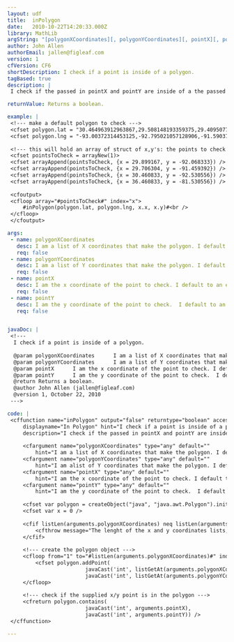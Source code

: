 ```yaml
---
layout: udf
title:  inPolygon
date:   2010-10-22T14:20:33.000Z
library: MathLib
argString: "[polygonXCoordinates][, polygonYCoordinates][, pointX][, pointY]"
author: John Allen
authorEmail: jallen@figleaf.com
version: 1
cfVersion: CF6
shortDescription: I check if a point is inside of a polygon.
tagBased: true
description: |
 I check if the passed in pointX and pointY are inside of a the passed in polygon coordinates.

returnValue: Returns a boolean.

example: |
 <!--- make a default polygon to check --->
 <cfset polygon.lat = "30.464963912963867,29.508148193359375,29.409507751464844,29.626457214355469,30.387109756469727,30.566728591918945,30.464963912963867" />
 <cfset polygon.lng = "-93.00372314453125,-92.795021057128906,-91.590370178222656,-91.192977905273438,-90.977210998535156,-91.946044921875,-93.00372314453125" />
 
 <!--- this will hold an array of struct of x,y's: the points to check --->
 <cfset pointsToCheck = arrayNew(1)>
 <cfset arrayAppend(pointsToCheck, {x = 29.899167, y = -92.068333}) />
 <cfset arrayAppend(pointsToCheck, {x = 29.706304, y = -91.459392}) />
 <cfset arrayAppend(pointsToCheck, {x = 30.460833, y = -92.530556}) />
 <cfset arrayAppend(pointsToCheck, {x = 36.460833, y = -81.530556}) />
 
 <cfoutput>
 <cfloop array="#pointsToCheck#" index="x">
     #inPolygon(polygon.lat, polygon.lng, x.x, x.y)#<br />
 </cfloop>
 </cfoutput>

args:
 - name: polygonXCoordinates
   desc: I am a list of X coordinates that make the polygon. I default to an empty string.
   req: false
 - name: polygonYCoordinates
   desc: I am a list of Y coordinates that make the polygon. I default to an empty string.
   req: false
 - name: pointX
   desc: I am the x coordinate of the point to check. I default to an empty string.
   req: false
 - name: pointY
   desc: I am the y coordinate of the point to check.  I default to an empty string.
   req: false


javaDoc: |
 <!---
  I check if a point is inside of a polygon.
  
  @param polygonXCoordinates      I am a list of X coordinates that make the polygon. I default to an empty string. (Optional)
  @param polygonYCoordinates      I am a list of Y coordinates that make the polygon. I default to an empty string. (Optional)
  @param pointX      I am the x coordinate of the point to check. I default to an empty string. (Optional)
  @param pointY      I am the y coordinate of the point to check.  I default to an empty string. (Optional)
  @return Returns a boolean. 
  @author John Allen (jallen@figleaf.com) 
  @version 1, October 22, 2010 
 --->

code: |
 <cffunction name="inPolygon" output="false" returntype="boolean" access="public" 
     displayname="In Polygon" hint="I check if a point is inside of a polygon."
     description="I check if the passed in pointX and pointY are inside of a the passed in polygon coordinates.">
     
     <cfargument name="polygonXCoordinates" type="any" default=""
         hint="I am a list of X coordinates that make the polygon. I default to an empty string." />
     <cfargument name="polygonYCoordinates" type="any" default=""
         hint="I am alist of Y coordinates that make the polygon. I default to an empty string." />
     <cfargument name="pointX" type="any" default=""
         hint="I am the x coordinate of the point to check. I default to an empty string." />
     <cfargument name="pointY" type="any" default=""
         hint="I am the y coordinate of the point to check.  I default to an empty string." />
     
     <cfset var polygon = createObject("java", "java.awt.Polygon").init() />
     <cfset var x = 0 />
     
     <cfif listLen(arguments.polygonXCoordinates) neq listLen(arguments.polygonYCoordinates)>
         <cfthrow message="The lenght of the x and y coordinates lists, used to build the Polygon, are not the same length." />
     </cfif>
     
     <!--- create the polygon object --->
     <cfloop from="1" to="#listLen(arguments.polygonXCoordinates)#" index="x">
         <cfset polygon.addPoint(
                         javaCast('int', listGetAt(arguments.polygonXCoordinates, x)), 
                         javaCast('int', listGetAt(arguments.polygonYCoordinates, x))) />
     </cfloop>
     
     <!--- check if the supplied x/y point is in the polygon --->
     <cfreturn polygon.contains(
                         javaCast('int', arguments.pointX), 
                         javaCast('int', arguments.pointY)) />
 </cffunction>

---
```


